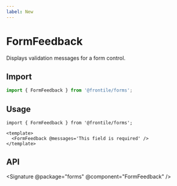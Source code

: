 ```yaml
---
label: New
---
```

# FormFeedback

Displays validation messages for a form control.

## Import
```js
import { FormFeedback } from '@frontile/forms';
```

## Usage
```gts preview
import { FormFeedback } from '@frontile/forms';

<template>
  <FormFeedback @messages='This field is required' />
</template>
```

## API

<Signature @package="forms" @component="FormFeedback" />

